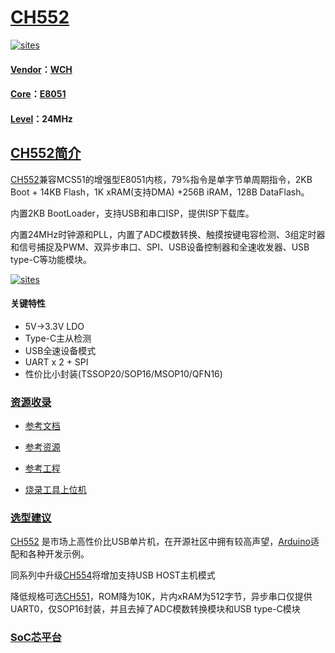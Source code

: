 ﻿# [CH552](https://github.com/SoCXin/CH552)

[![sites](http://182.61.61.133/link/resources/SoC.png)](http://www.SoC.Xin)

#### [Vendor](https://github.com/SoCXin/Vendor)：[WCH](http://www.wch.cn/)
#### [Core](https://github.com/SoCXin/8051)：[E8051](https://github.com/SoCXin/8051)
#### [Level](https://github.com/SoCXin/Level)：24MHz

## [CH552简介](https://github.com/SoCXin/CH552/wiki)

[CH552](https://github.com/SoCXin/CH552)兼容MCS51的增强型E8051内核，79%指令是单字节单周期指令，2KB Boot + 14KB Flash，1K xRAM(支持DMA) +256B iRAM，128B DataFlash。

内置2KB BootLoader，支持USB和串口ISP，提供ISP下载库。

内置24MHz时钟源和PLL，内置了ADC模数转换、触摸按键电容检测、3组定时器和信号捕捉及PWM、双异步串口、SPI、USB设备控制器和全速收发器、USB type-C等功能模块。

[![sites](docs/CH552.png)](http://www.wch.cn/products/CH552.html)
#### 关键特性

* 5V->3.3V LDO
* Type-C主从检测
* USB全速设备模式
* UART x 2 + SPI
* 性价比小封装(TSSOP20/SOP16/MSOP10/QFN16)

### [资源收录](https://github.com/SoCXin/CH552)

* [参考文档](docs/)
* [参考资源](src/)
* [参考工程](project/)

* [烧录工具上位机](http://www.wch.cn/downloads/WCHISPTool_Setup_exe.html)

### [选型建议](https://github.com/SoCXin)

[CH552](https://github.com/SoCXin/CH552) 是市场上高性价比USB单片机，在开源社区中拥有较高声望，[Arduino](https://github.com/OS-Q/A05)适配和各种开发示例。

同系列中升级[CH554](http://www.wch.cn/products/CH554.html)将增加支持USB HOST主机模式

降低规格可选[CH551](http://www.wch.cn/products/CH551.html)，ROM降为10K，片内xRAM为512字节，异步串口仅提供UART0，仅SOP16封装，并且去掉了ADC模数转换模块和USB type-C模块
###  [SoC芯平台](http://www.SoC.Xin)


